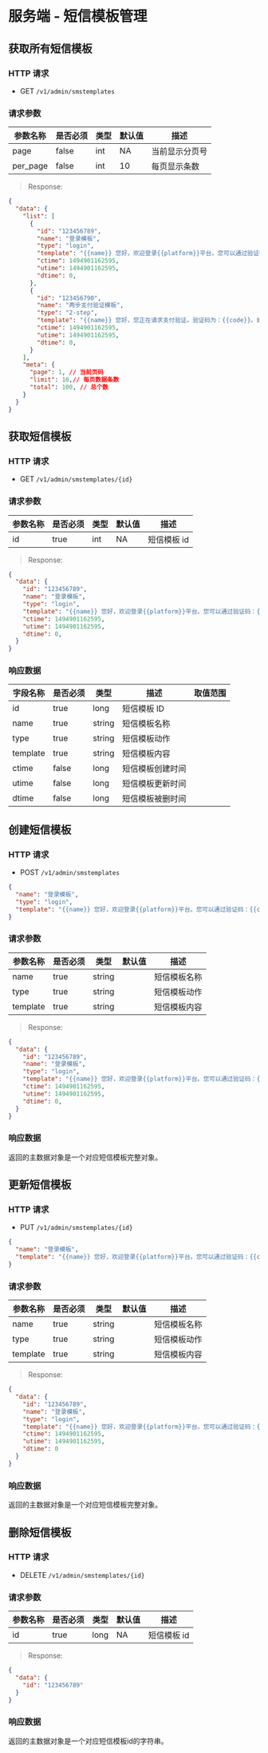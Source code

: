 # 服务端 - 短信模板管理
## 获取所有短信模板

### HTTP 请求

- GET `/v1/admin/smstemplates`

### 请求参数

| 参数名称  | 是否必须 | 类型   | 默认值 | 描述 
| -------- | ------- | ------ | ----- | -----------
| page     | false   | int    | NA    | 当前显示分页号
| per_page | false   | int    | 10    | 每页显示条数

> Response:

```json
{  
  "data": {
    "list": [
      {
        "id": "123456789",
        "name": "登录模板",
        "type": "login",
        "template": "{{name}} 您好，欢迎登录{{platform}}平台。您可以通过验证码：{{code}} 进行登录。【{{platform}}】",
        "ctime": 1494901162595,
        "utime": 1494901162595,
        "dtime": 0,
      },
      {
        "id": "123456790",
        "name": "两步支付验证模板",
        "type": "2-step",
        "template": "{{name}} 您好，您正在请求支付验证。验证码为：{{code}}。如不是您本人操作请检查您的账户。【{{platform}}】",
        "ctime": 1494901162595,
        "utime": 1494901162595,
        "dtime": 0,
      }
    ],
    "meta": {
      "page": 1, // 当前页码
      "limit": 10,// 每页数据条数
      "total": 100, // 总个数
    }
  }
}
```

## 获取短信模板

### HTTP 请求

- GET `/v1/admin/smstemplates/{id}`

### 请求参数

| 参数名称 | 是否必须 | 类型   | 默认值 | 描述 
| ------- | ------- | ------ | ----- | -----------
| id      | true    | int    | NA    | 短信模板 id

> Response:

```json
{  
  "data": {
    "id": "123456789",
    "name": "登录模板",
    "type": "login",
    "template": "{{name}} 您好，欢迎登录{{platform}}平台。您可以通过验证码：{{code}} 进行登录。【{{platform}}】",
    "ctime": 1494901162595,
    "utime": 1494901162595,
    "dtime": 0,
  }
}
```

### 响应数据

| 字段名称   | 是否必须 | 类型   | 描述           | 取值范围 |
| --------- | ------- | ------ | ------------- | ------- |
| id        | true    | long   | 短信模板 ID    |         |
| name      | true    | string | 短信模板名称    |         |
| type      | true    | string | 短信模板动作    |         |
| template  | true    | string | 短信模板内容    |         |
| ctime     | false   | long   | 短信模板创建时间 |         |
| utime     | false   | long   | 短信模板更新时间 |         |
| dtime     | false   | long   | 短信模板被删时间 |         |

## 创建短信模板

### HTTP 请求

- POST `/v1/admin/smstemplates`

```json
{
  "name": "登录模板",
  "type": "login",
  "template": "{{name}} 您好，欢迎登录{{platform}}平台。您可以通过验证码：{{code}} 进行登录。【{{platform}}】",
}
```

### 请求参数

| 参数名称     | 是否必须 | 类型   | 默认值 | 描述 
| ----------- | ------- | ------ | ------ | -----------
| name        | true    | string |        | 短信模板名称
| type        | true    | string |        | 短信模板动作
| template    | true    | string |        | 短信模板内容 

> Response:

```json
{  
  "data": {
    "id": "123456789",
    "name": "登录模板",
    "type": "login",
    "template": "{{name}} 您好，欢迎登录{{platform}}平台。您可以通过验证码：{{code}} 进行登录。【{{platform}}】",
    "ctime": 1494901162595,
    "utime": 1494901162595,
    "dtime": 0,
  }
}
```

### 响应数据
返回的主数据对象是一个对应短信模板完整对象。

## 更新短信模板

### HTTP 请求

- PUT `/v1/admin/smstemplates/{id}`

```json
{
  "name": "登录模板",
  "template": "{{name}} 您好，欢迎登录{{platform}}平台。您可以通过验证码：{{code}} 进行登录。【{{platform}}】",
}
```

### 请求参数

| 参数名称     | 是否必须 | 类型   | 默认值 | 描述 
| ----------- | ------- | ------ | ------ | -----------
| name        | true    | string |        | 短信模板名称
| type        | true    | string |        | 短信模板动作
| template    | true    | string |        | 短信模板内容 

> Response:

```json
{  
  "data": {
    "id": "123456789",
    "name": "登录模板",
    "type": "login",
    "template": "{{name}} 您好，欢迎登录{{platform}}平台。您可以通过验证码：{{code}} 进行登录。【{{platform}}】",
    "ctime": 1494901162595,
    "utime": 1494901162595,
    "dtime": 0
  }
}
```

### 响应数据
返回的主数据对象是一个对应短信模板完整对象。

## 删除短信模板

### HTTP 请求

- DELETE `/v1/admin/smstemplates/{id}`

### 请求参数

| 参数名称 | 是否必须 | 类型   | 默认值 | 描述 
| ------- | ------- | ------ | ----- | -----------
| id      | true    | long   | NA    | 短信模板 id

> Response:

```json
{  
  "data": {
    "id": "123456789"
  }
}
```

### 响应数据

返回的主数据对象是一个对应短信模板id的字符串。